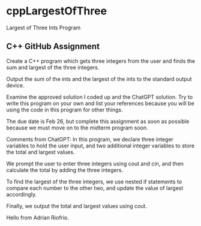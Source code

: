 # cppLargestOfThree
Largest of Three Ints Program
## C++ GitHub Assignment

Create a C++ program which gets three integers from the user and finds the sum and largest of the three integers.

Output the sum of the ints and the largest of the ints to the standard output device.

Examine the approved solution I coded up and the ChatGPT solution. Try to write this program on your own and list your references because 
you will be using the code in this program for other things.

The due date is Feb 26, but complete this assignment as soon as possible because we must move on to the midterm program soon.

Comments from ChatGPT:
In this program, we declare three integer variables to hold the user input, and two additional integer variables to store the total and largest values.

We prompt the user to enter three integers using cout and cin, and then calculate the total by adding the three integers.

To find the largest of the three integers, we use nested if statements to compare each number to the other two, and update the value of largest accordingly.

Finally, we output the total and largest values using cout.

Hello from Adrian Riofrio.

